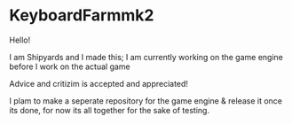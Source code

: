 # KeyboardFarmmk2

Hello!

I am Shipyards and I made this; I am currently working on the game engine before I work on the actual game

Advice and critizim is accepted and appreciated!

I plam to make a seperate repository for the game engine & release it once its done, for now its all together for the sake of testing.
